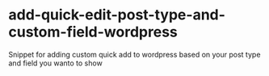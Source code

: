 # add-quick-edit-post-type-and-custom-field-wordpress
Snippet for adding custom quick add to wordpress based on your post type and field you wanto to show
